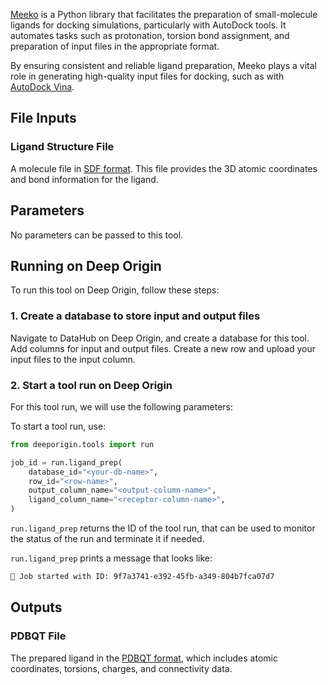 

[Meeko](https://meeko.readthedocs.io/en/release/lig_prep_basic.html) is a Python library that facilitates the preparation of small-molecule ligands for docking simulations, particularly with AutoDock tools. It automates tasks such as protonation, torsion bond assignment, and preparation of input files in the appropriate format.

By ensuring consistent and reliable ligand preparation, Meeko plays a vital role in generating high-quality input files for docking, such as with [AutoDock Vina](vina.md).

## File Inputs


### Ligand Structure File

A molecule file in [SDF format](https://pmc.ncbi.nlm.nih.gov/articles/PMC3163917/). This file provides the 3D atomic coordinates and bond information for the ligand.


## Parameters

No parameters can be passed to this tool.

## Running on Deep Origin

To run this tool on Deep Origin, follow these steps:

### 1. Create a database to store input and output files

Navigate to DataHub on Deep Origin, and create a database for this tool. Add columns for input and output files. Create a new row and upload your input files to the input column. 

### 2. Start a tool run on Deep Origin

For this tool run, we will use the following parameters:


To start a tool run, use:

```python
from deeporigin.tools import run

job_id = run.ligand_prep(
    database_id="<your-db-name>",
    row_id="<row-name>",
    output_column_name="<output-column-name>",
    ligand_column_name="<receptor-column-name>",
)
```

`run.ligand_prep` returns the ID of the tool run, that can be used to monitor the status of the run and terminate it if needed. 

`run.ligand_prep` prints a message that looks like:

```bash
🧬 Job started with ID: 9f7a3741-e392-45fb-a349-804b7fca07d7
```


## Outputs

### PDBQT File

The prepared ligand in the [PDBQT format](https://userguide.mdanalysis.org/2.6.0/formats/reference/pdbqt.html), which includes atomic coordinates, torsions, charges, and connectivity data.
